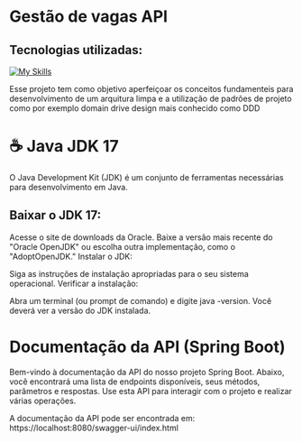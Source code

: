 # Gestão de vagas API 

## Tecnologias utilizadas:
[![My Skills](https://skillicons.dev/icons?i=java,spring,mysql)](https://skillicons.dev)

Esse projeto tem como objetivo aperfeiçoar os conceitos fundamenteis para desenvolvimento de um arquitura limpa e a utilização de padrões de projeto como por exemplo domain drive design mais conhecido como DDD

# ☕ Java JDK 17
O Java Development Kit (JDK) é um conjunto de ferramentas necessárias para desenvolvimento em Java.

## Baixar o JDK 17:

Acesse o site de downloads da Oracle.
Baixe a versão mais recente do "Oracle OpenJDK" ou escolha outra implementação, como o "AdoptOpenJDK."
Instalar o JDK:

Siga as instruções de instalação apropriadas para o seu sistema operacional.
Verificar a instalação:

Abra um terminal (ou prompt de comando) e digite java -version. Você deverá ver a versão do JDK instalada.

# Documentação da API (Spring Boot)
Bem-vindo à documentação da API do nosso projeto Spring Boot. Abaixo, você encontrará uma lista de endpoints disponíveis, seus métodos, parâmetros e respostas. Use esta API para interagir com o projeto e realizar várias operações.

A documentação da API pode ser encontrada em: https://localhost:8080/swagger-ui/index.html
